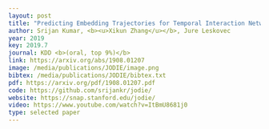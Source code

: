 ```yaml
--- 
layout: post
title: "Predicting Embedding Trajectories for Temporal Interaction Networks"
author: Srijan Kumar, <b><u>Xikun Zhang</u></b>, Jure Leskovec
year: 2019
key: 2019.7
journal: KDD <b>(oral, top 9%)</b>
link: https://arxiv.org/abs/1908.01207
image: /media/publications/JODIE/image.png
bibtex: /media/publications/JODIE/bibtex.txt
pdf: https://arxiv.org/pdf/1908.01207.pdf
code: https://github.com/srijankr/jodie/
website: https://snap.stanford.edu/jodie/
video: https://www.youtube.com/watch?v=ItBmU8681j0
type: selected paper
---
```

